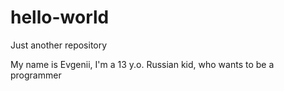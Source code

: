 # hello-world
Just another repository

My name is Evgenii, I'm a 13 y.o. Russian kid, who wants to be a programmer
